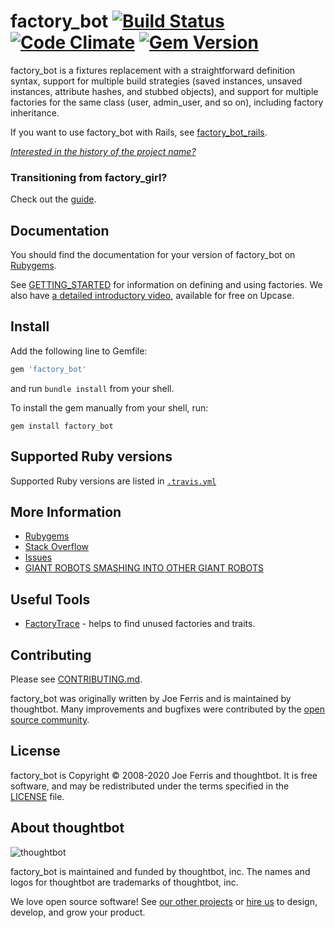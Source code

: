 # factory_bot [![Build Status][ci-image]][ci] [![Code Climate][grade-image]][grade] [![Gem Version][version-image]][version]

factory_bot is a fixtures replacement with a straightforward definition syntax, support for multiple build strategies (saved instances, unsaved instances, attribute hashes, and stubbed objects), and support for multiple factories for the same class (user, admin_user, and so on), including factory inheritance.

If you want to use factory_bot with Rails, see
[factory_bot_rails](https://github.com/thoughtbot/factory_bot_rails).

_[Interested in the history of the project name?][NAME]_


### Transitioning from factory\_girl?

Check out the [guide](https://github.com/thoughtbot/factory_bot/blob/4-9-0-stable/UPGRADE_FROM_FACTORY_GIRL.md).


Documentation
-------------

You should find the documentation for your version of factory_bot on [Rubygems](https://rubygems.org/gems/factory_bot).

See [GETTING_STARTED] for information on defining and using factories. We also
have [a detailed introductory video][], available for free on Upcase.

[a detailed introductory video]: https://upcase.com/videos/factory-bot?utm_source=github&utm_medium=open-source&utm_campaign=factory-girl

Install
--------

Add the following line to Gemfile:

```ruby
gem 'factory_bot'
```

and run `bundle install` from your shell.

To install the gem manually from your shell, run:

```shell
gem install factory_bot
```

Supported Ruby versions
-----------------------

Supported Ruby versions are listed in [`.travis.yml`](https://github.com/thoughtbot/factory_bot/blob/master/.travis.yml)

More Information
----------------

* [Rubygems](https://rubygems.org/gems/factory_bot)
* [Stack Overflow](https://stackoverflow.com/questions/tagged/factory-bot)
* [Issues](https://github.com/thoughtbot/factory_bot/issues)
* [GIANT ROBOTS SMASHING INTO OTHER GIANT ROBOTS](https://robots.thoughtbot.com/)

[GETTING_STARTED]: https://github.com/thoughtbot/factory_bot/blob/master/GETTING_STARTED.md
[NAME]: https://github.com/thoughtbot/factory_bot/blob/master/NAME.md

Useful Tools
------------

* [FactoryTrace](https://github.com/djezzzl/factory_trace) - helps to find unused factories and traits.

Contributing
------------

Please see [CONTRIBUTING.md](https://github.com/thoughtbot/factory_bot/blob/master/CONTRIBUTING.md).

factory_bot was originally written by Joe Ferris and is maintained by thoughtbot.
Many improvements and bugfixes were contributed by the [open source
community](https://github.com/thoughtbot/factory_bot/graphs/contributors).

License
-------

factory_bot is Copyright © 2008-2020 Joe Ferris and thoughtbot. It is free
software, and may be redistributed under the terms specified in the
[LICENSE] file.

[LICENSE]: https://github.com/thoughtbot/factory_bot/blob/master/LICENSE


About thoughtbot
----------------

![thoughtbot](https://thoughtbot.com/brand_assets/93:44.svg)

factory_bot is maintained and funded by thoughtbot, inc.
The names and logos for thoughtbot are trademarks of thoughtbot, inc.

We love open source software!
See [our other projects][community] or
[hire us][hire] to design, develop, and grow your product.

[community]: https://thoughtbot.com/community?utm_source=github
[hire]: https://thoughtbot.com/hire-us?utm_source=github
[ci-image]: https://travis-ci.org/thoughtbot/factory_bot.svg
[ci]: https://travis-ci.org/thoughtbot/factory_bot?branch=master
[grade-image]: https://codeclimate.com/github/thoughtbot/factory_bot/badges/gpa.svg
[grade]: https://codeclimate.com/github/thoughtbot/factory_bot
[version-image]: https://badge.fury.io/rb/factory_bot.svg
[version]: https://badge.fury.io/rb/factory_bot
[hound-badge-image]: https://img.shields.io/badge/Reviewed_by-Hound-8E64B0.svg
[hound]: https://houndci.com
